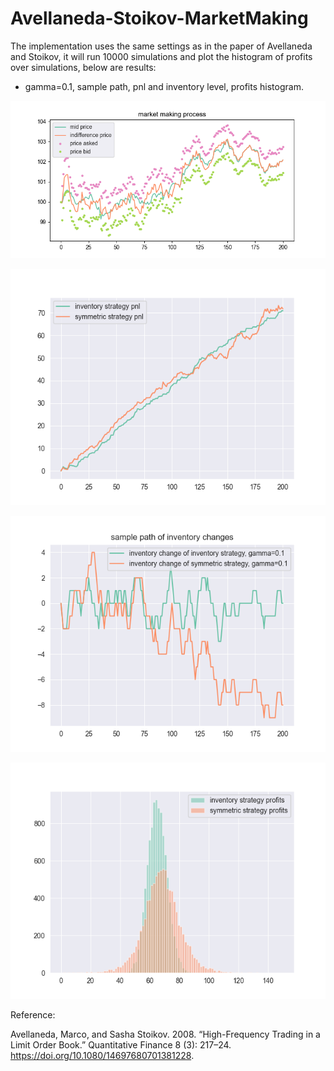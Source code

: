 # Avellaneda-Stoikov-MarketMaking

The implementation uses the same settings as in the paper of Avellaneda and Stoikov, it will run 10000 simulations and plot the histogram of profits over simulations, below are results:

- gamma=0.1, sample path, pnl and inventory level, profits histogram.

![Path](pics/gamma0.1_process.png)

![pnl](pics/gamma0.1_pnl.png)

![inventory](pics/gamma0.1_inventory.png)

![profits](pics/gamma0.1_profitHist.png)

Reference:

Avellaneda, Marco, and Sasha Stoikov. 2008. “High-Frequency Trading in a Limit Order Book.” Quantitative Finance 8 (3): 217–24. https://doi.org/10.1080/14697680701381228.